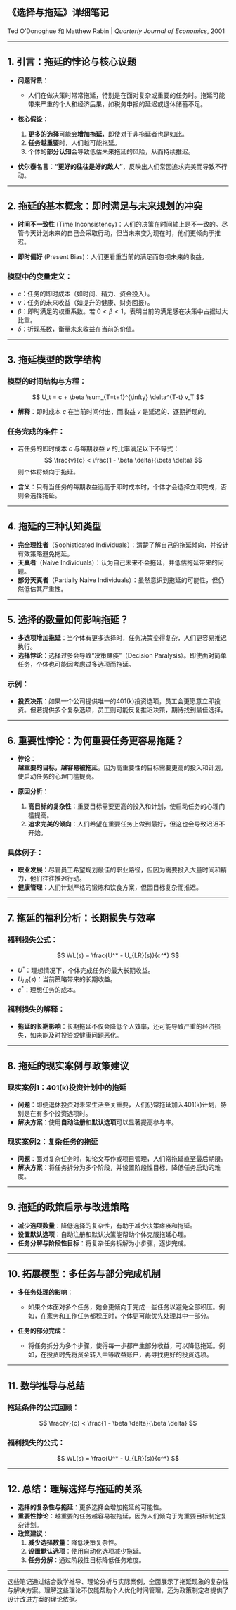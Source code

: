 ## **《选择与拖延》详细笔记**  
Ted O’Donoghue 和 Matthew Rabin | *Quarterly Journal of Economics*, 2001

---

## **1. 引言：拖延的悖论与核心议题**  
- **问题背景**：  
  - 人们在做决策时常常拖延，特别是在面对复杂或重要的任务时。拖延可能带来严重的个人和经济后果，如税务申报的延迟或退休储蓄不足。

- **核心假设**：  
  1. **更多的选择**可能会**增加拖延**，即使对于非拖延者也是如此。  
  2. **任务越重要**时，人们越可能拖延。  
  3. 个体的**部分认知**会导致低估未来拖延的风险，从而持续推迟。

- **伏尔泰名言**：**“更好的往往是好的敌人”**，反映出人们常因追求完美而导致不行动。

---

## **2. 拖延的基本概念：即时满足与未来规划的冲突**  

- **时间不一致性** (Time Inconsistency)：人们的决策在时间轴上是不一致的。尽管今天计划未来的自己会采取行动，但当未来变为现在时，他们更倾向于推迟。  

- **即时偏好** (Present Bias)：人们更看重当前的满足而忽视未来的收益。  

### **模型中的变量定义**：
- $c$：任务的即时成本（如时间、精力、资金投入）。
- $v$：任务的未来收益（如提升的健康、财务回报）。  
- $\beta$：即时满足的权重系数。若 $0 < \beta < 1$，表明当前的满足感在决策中占据过大比重。
- $\delta$：折现系数，衡量未来收益在当前的价值。

---

## **3. 拖延模型的数学结构**  
### **模型的时间结构与方程**：
$$
U_t = c + \beta \sum_{T=t+1}^{\infty} \delta^{T-t} v_T
$$
- **解释**：即时成本 $c$ 在当前时间付出，而收益 $v$ 是延迟的、逐期折现的。

### **任务完成的条件**：
- 若任务的即时成本 $c$ 与每期收益 $v$ 的比率满足以下不等式：  
$$
\frac{v}{c} < \frac{1 - \beta \delta}{\beta \delta}
$$
则个体将倾向于拖延。

- **含义**：只有当任务的每期收益远高于即时成本时，个体才会选择立即完成，否则会选择拖延。

---

## **4. 拖延的三种认知类型**  
- **完全理性者**（Sophisticated Individuals）：清楚了解自己的拖延倾向，并设计有效策略避免拖延。  
- **天真者**（Naive Individuals）：认为自己未来不会拖延，并低估拖延带来的问题。  
- **部分天真者**（Partially Naive Individuals）：虽然意识到拖延的可能性，但仍然低估其严重性。

---

## **5. 选择的数量如何影响拖延？**  
- **多选项增加拖延**：当个体有更多选择时，任务决策变得复杂，人们更容易推迟执行。  
- **选择悖论**：选择过多会导致“决策瘫痪”（Decision Paralysis）。即使面对简单任务，个体也可能因考虑过多选项而拖延。

### **示例**：
- **投资决策**：如果一个公司提供唯一的401(k)投资选项，员工会更愿意立即投资。但若提供多个复杂选项，员工则可能反复推迟决策，期待找到最佳选择。

---

## **6. 重要性悖论：为何重要任务更容易拖延？**  
- **悖论**：  
  **越重要的目标，越容易被拖延**。因为高重要性的目标需要更高的投入和计划，使启动任务的心理门槛提高。

- **原因分析**：
  1. **高目标的复杂性**：重要目标需要更高的投入和计划，使启动任务的心理门槛提高。
  2. **追求完美的倾向**：人们希望在重要任务上做到最好，但这也会导致迟迟不开始。

### **具体例子**：
- **职业发展**：尽管员工希望规划最佳的职业路径，但因为需要投入大量时间和精力，他们往往推迟行动。  
- **健康管理**：人们计划严格的锻炼和饮食方案，但因目标复杂而推迟。

---

## **7. 拖延的福利分析：长期损失与效率**  
### **福利损失公式**：
$$
WL(s) = \frac{U^* - U_{LR}(s)}{c^*}
$$
- $U^*$：理想情况下，个体完成任务的最大长期收益。
- $U_{LR}(s)$：当前策略带来的长期收益。
- $c^*$：理想任务的成本。

### **福利损失的解释**：
- **拖延的长期影响**：长期拖延不仅会降低个人效率，还可能导致严重的经济损失，如未能及时投资或健康问题恶化。

---

## **8. 拖延的现实案例与政策建议**  
### **现实案例1：401(k)投资计划中的拖延**
- **问题**：即便退休投资对未来生活至关重要，人们仍常拖延加入401(k)计划，特别是在有多个投资选项时。
- **解决方案**：使用**自动注册**和**默认选项**可以显著提高参与率。

### **现实案例2：复杂任务的拖延**
- **问题**：面对复杂任务时，如论文写作或项目管理，人们常拖延直至最后期限。  
- **解决方案**：将任务拆分为多个阶段，并设置阶段性目标，降低任务启动的难度。

---

## **9. 拖延的政策启示与改进策略**  
- **减少选项数量**：降低选择的复杂性，有助于减少决策瘫痪和拖延。  
- **设置默认选项**：自动注册和默认决策能帮助个体克服拖延心理。  
- **任务分解与阶段性目标**：将复杂任务拆解为小步骤，逐步完成。

---

## **10. 拓展模型：多任务与部分完成机制**  
- **多任务处理的影响**：  
  - 如果个体面对多个任务，她会更倾向于完成一些任务以避免全部积压。例如，在家务和工作任务都积压时，个体更可能优先处理其中一部分。

- **任务的部分完成**：  
  - 将任务拆分为多个步骤，使得每一步都产生部分收益，可以降低拖延。例如，在投资时先将资金转入中等收益账户，再寻找更好的投资选项。

---

## **11. 数学推导与总结**  
### **拖延条件的公式回顾**：
$$
\frac{v}{c} < \frac{1 - \beta \delta}{\beta \delta}
$$

### **福利损失的公式**：
$$
WL(s) = \frac{U^* - U_{LR}(s)}{c^*}
$$

---

## **12. 总结：理解选择与拖延的关系**  
- **选择的复杂性与拖延**：更多选择会增加拖延的可能性。  
- **重要性悖论**：越重要的任务越容易被拖延，因为人们倾向于为重要目标制定复杂计划。  
- **政策建议**：
  1. **减少选择数量**：降低决策复杂性。
  2. **设置默认选项**：使用自动化选项减少拖延。
  3. **任务分解**：通过阶段性目标降低任务难度。

---

这些笔记通过结合数学推导、理论分析与实际案例，全面展示了拖延现象的复杂性与解决方案。理解这些理论不仅能帮助个人优化时间管理，还为政策制定者提供了设计改进方案的理论依据。
